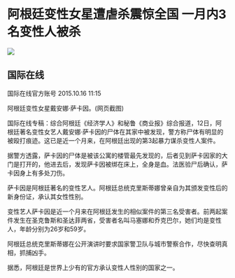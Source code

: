 # 阿根廷变性女星遭虐杀震惊全国 一月内3名变性人被杀

![](//n.sinaimg.cn/sinakd10200/360/w180h180/20221208/b0a9-96bff058837bb3a4d8d2d4bca94a4cdb.jpg)

## 国际在线

国际在线官方账号 2015.10.16 11:15

阿根廷变性女星戴安娜·萨卡因。(网页截图)

国际在线专稿：综合阿根廷《经济学人》和秘鲁《商业报》综合报道，12日，阿根廷著名变性女艺人戴安娜·萨卡因的尸体在其家中被发现，警方称尸体有明显的被殴打痕迹。这已是近一个月来，在阿根廷出现的第3起暴力谋杀变性人案件。

据警方透露，萨卡因的尸体是被该公寓的楼管最先发现的，后者见到萨卡因家的大门是打开的，他进去后，发现萨卡因被绑在床上，全身是血。法医验尸后确认，萨卡因身上有多处刀伤。

萨卡因是阿根廷著名的变性艺人。阿根廷总统克里斯蒂娜曾亲自为其颁发变性后的新身份证，承认其女性性别。

变性艺人萨卡因是近一个月来在阿根廷发生的相似案件的第三名受害者。前两起案件发生在圣克鲁斯和圣达菲两省，受害者名叫马塞娜和乔克巴尔，她们均是变性人，年龄分别为26岁和59岁。

阿根廷总统克里斯蒂娜在公开演讲时要求国家警卫队与城市警察合作，尽快查明真相，抓捕凶手。

据悉，阿根廷是世界上少有的官方承认变性人性别的国家之一。